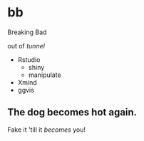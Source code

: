 bb
==

Breaking Bad

out of *tunnel*
- Rstudio
  - shiny
  - manipulate
- Xmind
- ggvis

The dog becomes hot again.
----------

Fake it 'till it *becomes* you!
